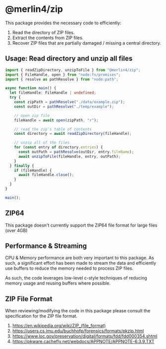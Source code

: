 # @merlin4/zip

This package provides the necessary code to efficiently:

1. Read the directory of ZIP files.
2. Extract the contents from ZIP files.
3. Recover ZIP files that are partially damaged / missing a central directory.

## Usage: Read directory and unzip all files

```ts
import { readZipDirectory, unzipToFile } from "@merlin4/zip";
import { FileHandle, open } from "node:fs/promises";
import { resolve as pathResolve } from "node:path";

async function main() {
  let fileHandle: FileHandle | undefined;
  try {
    const zipPath = pathResolve("./data/example.zip");
    const outDir = pathResolve("./temp/example");

    // open zip file
    fileHandle = await open(zipPath, "r");

    // read the zip's table of contents
    const directory = await readZipDirectory(fileHandle);

    // unzip all of the files
    for (const entry of directory.entries) {
      const outPath = pathResolve(outDir, entry.fileName);
      await unzipToFile(fileHandle, entry, outPath);
    }
  } finally {
    if (fileHandle) {
      await fileHandle.close();
    }
  }
}

main();
```

## ZIP64

This package doesn't currently support the ZIP64 file format for large files (over 4GB)

## Performance & Streaming

CPU & Memory performance are both very important to this package. As such, a significant effort has been made to stream the data and efficiently use buffers to reduce the memory needed to process ZIP files.

As such, the code leverages low-level c-style techniques of reducing memory usage and reusing buffers where possible.

## ZIP File Format

When reviewing/modifying the code in this package please consult the specification for the ZIP file format.

1. https://en.wikipedia.org/wiki/ZIP_(file_format)
2. https://users.cs.jmu.edu/buchhofp/forensics/formats/pkzip.html
3. https://www.loc.gov/preservation/digital/formats/fdd/fdd000354.shtml
4. https://pkware.cachefly.net/webdocs/APPNOTE/APPNOTE-6.3.9.TXT


